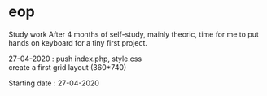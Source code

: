 # eop
Study work
After 4 months of self-study, mainly theoric, time for me to put hands on keyboard for a tiny first project.

27-04-2020 : 
push index.php, style.css  
create a first grid layout (360*740)

Starting date : 27-04-2020 

